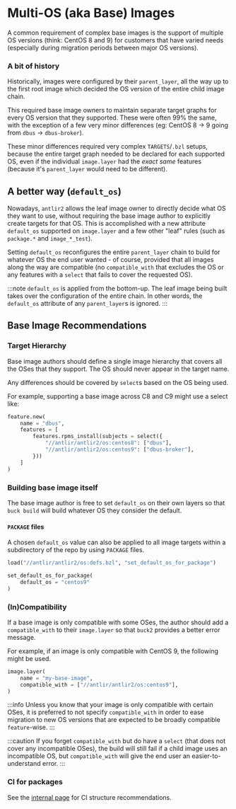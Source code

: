 # Multi-OS (aka Base) Images

A common requirement of complex base images is the support of multiple OS
versions (think: CentOS 8 and 9) for customers that have varied needs
(especially during migration periods between major OS versions).

### A bit of history

Historically, images were configured by their `parent_layer`, all the way up to
the first root image which decided the OS version of the entire child image
chain.

This required base image owners to maintain separate target graphs for every OS
version that they supported. These were often 99% the same, with the exception
of a few very minor differences (eg: CentOS 8 -> 9 going from `dbus` ->
`dbus-broker`).

These minor differences required very complex `TARGETS`/`.bzl` setups, because
the entire target graph needed to be declared for each supported OS, even if the
individual `image.layer` had the _exact same_ features (because it's
`parent_layer` would need to be different).

## A better way (`default_os`)

Nowadays, `antlir2` allows the leaf image owner to directly decide what OS they
want to use, without requiring the base image author to explicitly create
targets for that OS. This is accomplished with a new attribute `default_os`
supported on `image.layer` and a few other "leaf" rules (such as `package.*` and
`image_*_test`).

Setting `default_os` reconfigures the entire `parent_layer` chain to build for
whatever OS the end user wanted - of course, provided that all images along the
way are compatible (no `compatible_with` that excludes the OS or any features
with a `select` that fails to cover the requested OS).

:::note `default_os` is applied from the bottom-up. The leaf image being built
takes over the configuration of the entire chain. In other words, the
`default_os` attribute of any `parent_layer`s is ignored. :::

## Base Image Recommendations

### Target Hierarchy

Base image authors should define a single image hierarchy that covers all the
OSes that they support. The OS should never appear in the target name.

Any differences should be covered by `select`s based on the OS being used.

For example, supporting a base image across C8 and C9 might use a select like:

```python
feature.new(
    name = "dbus",
    features = [
        features.rpms_install(subjects = select({
            "//antlir/antlir2/os:centos8": ["dbus"],
            "//antlir/antlir2/os:centos9": ["dbus-broker"],
        }))
    ]
)
```

### Building base image itself

The base image author is free to set `default_os` on their own layers so that
`buck build` will build whatever OS they consider the default.

#### `PACKAGE` files

A chosen `default_os` value can also be applied to all image targets within a
subdirectory of the repo by using `PACKAGE` files.

```python
load("//antlir/antlir2/os:defs.bzl", "set_default_os_for_package")

set_default_os_for_package(
    default_os = "centos9"
)
```

### (In)Compatibility

If a base image is only compatible with some OSes, the author should add a
`compatible_with` to their `image.layer` so that `buck2` provides a better error
message.

For example, if an image is only compatible with CentOS 9, the following might
be used.

```python
image.layer(
    name = "my-base-image",
    compatible_with = ["//antlir/antlir2/os:centos9"],
)
```

:::info Unless you know that your image is only compatible with certain OSes, it
is preferred to not specify `compatible_with` in order to ease migration to new
OS versions that are expected to be broadly compatible `feature`-wise. :::

:::caution If you forget `compatible_with` but do have a `select` (that does not
cover any incompatible OSes), the build will still fail if a child image uses an
incompatible OS, but `compatible_with` will give the end user an
easier-to-understand error. :::

### CI for packages

See the [internal page](fb/multi-os-images-ci-recommendations.md) for CI
structure recommendations.
